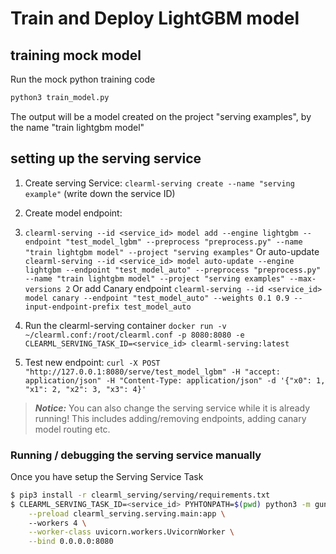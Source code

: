 # Train and Deploy LightGBM model

## training mock model

Run the mock python training code
```bash
python3 train_model.py
```

The output will be a model created on the project "serving examples", by the name "train lightgbm model"

## setting up the serving service

1. Create serving Service: `clearml-serving create --name "serving example"` (write down the service ID)

2. Create model endpoint: 

3. `clearml-serving --id <service_id> model add --engine lightgbm --endpoint "test_model_lgbm" --preprocess "preprocess.py" --name "train lightgbm model" --project "serving examples"`
Or auto-update 
`clearml-serving --id <service_id> model auto-update --engine lightgbm --endpoint "test_model_auto" --preprocess "preprocess.py" --name "train lightgbm model" --project "serving examples" --max-versions 2`
Or add Canary endpoint
`clearml-serving --id <service_id> model canary --endpoint "test_model_auto" --weights 0.1 0.9 --input-endpoint-prefix test_model_auto`

4. Run the clearml-serving container `docker run -v ~/clearml.conf:/root/clearml.conf -p 8080:8080 -e CLEARML_SERVING_TASK_ID=<service_id> clearml-serving:latest`

5. Test new endpoint: `curl -X POST "http://127.0.0.1:8080/serve/test_model_lgbm" -H "accept: application/json" -H "Content-Type: application/json" -d '{"x0": 1, "x1": 2, "x2": 3, "x3": 4}'`

> **_Notice:_**  You can also change the serving service while it is already running!
This includes adding/removing endpoints, adding canary model routing etc.


### Running / debugging the serving service manually
Once you have setup the Serving Service Task

```bash
$ pip3 install -r clearml_serving/serving/requirements.txt
$ CLEARML_SERVING_TASK_ID=<service_id> PYHTONPATH=$(pwd) python3 -m gunicorn \
    --preload clearml_serving.serving.main:app \ 
    --workers 4 \
    --worker-class uvicorn.workers.UvicornWorker \
    --bind 0.0.0.0:8080
```
